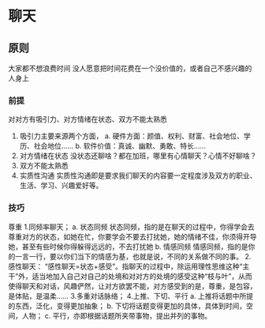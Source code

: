 # 聊天
## 原则
大家都不想浪费时间
没人愿意把时间花费在一个没价值的，或者自己不感兴趣的人身上

### 前提
对对方有吸引力、对方情绪在状态、双方不能太熟悉
1. 吸引力主要来源两个方面，
    a. 硬件方面：颜值、权利、财富、社会地位、学历、社会地位…… 
    b. 软件价值：真诚、幽默、勇敢、特长……
2. 对方情绪在状态
    没状态还聊啥？都在加班，哪里有心情聊天？心情不好聊啥？
3. 双方不能太熟悉
4. 实质性沟通
    实质性沟通即是要求我们聊天的内容要一定程度涉及双方的职业、生活、学习、兴趣爱好等。

### 技巧
尊重
1.同频率聊天；
    a. 状态同频
    状态同频，指的是在聊天的过程中，你得学会去尊重对方的状态，如她在忙，你要学会不要去打扰她，她的情绪不佳，你须得开导她，甚至有些时候你得躲得远远的，不去打扰她
    b. 情感同频
    情感同频，指的是你的一言一行，要以你们当下的情感为基，也就是说，不同的关系做不同的事。
2.感性聊天：
    “感性聊天=状态+感受”。指聊天的过程中，除运用理性思维这种“主干”外，适当地加入自己对自己的处境和对对方的处境的感受这种“枝与叶”，从而使得聊天和对话，风趣俨然，让对方欲罢不能，对方感受到的是，尊重，是包容，是体贴，是温柔……
3.多重对话脉络；
4.上推、下切、平行
    a. 上推将话题中所提的东西，泛化，变得更加抽象；
    b. 下切将话题变得更加的具体，具体到时间，空间，人物；
    c. 平行，亦即根据话题所夹带事物，提出并列的事物。